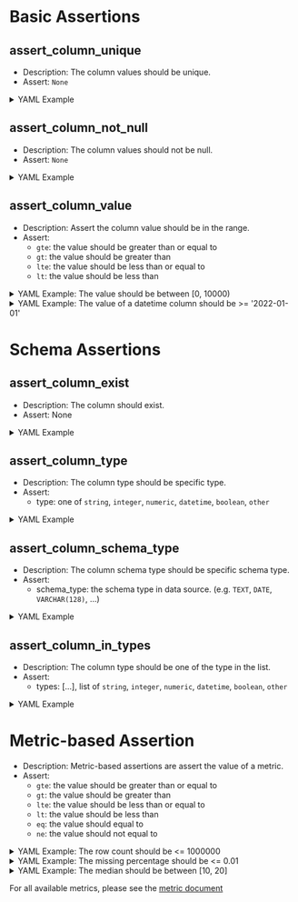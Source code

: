 # Basic Assertions
## assert_column_unique

- Description: The column values should be unique.
- Assert: `None`

<details>
  <summary>YAML Example</summary>

```
your_table_name:
  columns:
    your_column_name:
      tests:
      - name: assert_column_unique
```

</details>

## assert_column_not_null

- Description: The column values should not be null.
- Assert: `None`

<details>
  <summary>YAML Example</summary>

```
your_table_name:
  columns:
    your_column_name:
      tests:
      - name: assert_column_not_null
```
</details>
    

## assert_column_value

- Description: Assert the column value should be in the range.
- Assert:
    - `gte`:  the value should be greater than or equal to
    - `gt`:  the value should be greater than
    - `lte`:  the value should be less than or equal to
    - `lt`:  the value should be less than

<details>
  <summary>YAML Example: The value should be between [0, 10000)  </summary>

```
world_city:
  columns:
    population:
      tests:
      - name: assert_column_value
        assert:
            gte: 0
            le: 10000
```
</details>
<details>
  <summary>YAML Example: The value of a datetime column should be >= '2022-01-01'  </summary>

```
world_city:
  columns:
    create_at:
      tests:
      - name: assert_column_value
        assert:
          gte: '2022-01-01;
```
</details>

# Schema Assertions

## assert_column_exist

- Description: The column should exist.
- Assert: None

<details>
  <summary>YAML Example</summary>

```
your_table_name:
  columns:
    your_column_name:
      tests:
      - name: assert_column_exist
```
</details>

## assert_column_type

- Description: The column type should be specific type.
- Assert:
	- type: one of `string`, `integer`, `numeric`, `datetime`, `boolean`, `other`

<details>
  <summary>YAML Example</summary>

```
your_table_name:
  columns:
    your_column_name:
      tests:
      - name: assert_column_type
        assert:
          type: numeric
```
</details>

## assert_column_schema_type

- Description: The column schema type should be specific schema type.
- Assert:
  - schema_type: the schema type in data source. (e.g. `TEXT`, `DATE`, `VARCHAR(128)`, ...)

<details>
  <summary>YAML Example</summary>

```
your_table_name:
  columns:
    your_column_name:
      tests:
      - name: assert_column_schema_type
        assert:
          schema_type: TEXT
```
</details>

## assert_column_in_types

- Description: The column type should be one of the type in the list.
- Assert:
	- types: [...], list of `string`, `integer`, `numeric`, `datetime`, `boolean`, `other`

<details>
  <summary>YAML Example</summary>

```
your_table_name:
  columns:
    your_column_name:
      tests:
      - name: assert_column_in_types
        assert:
          types: [string, datetime]
```
</details>


# Metric-based Assertion


- Description: Metric-based assertions are assert the value of a metric.
- Assert:
    - `gte`:  the value should be greater than or equal to
    - `gt`:  the value should be greater than
    - `lte`:  the value should be less than or equal to
    - `lt`:  the value should be less than
    - `eq`:  the value should equal to
    - `ne`:  the value should not equal to

<details>
  <summary>YAML Example: The row count should be <= 1000000</summary>

```
world_city:
  tests:
  - metric: row_count
    assert:
      lte: 1000000
```
</details>    
<details>
  <summary>YAML Example: The missing percentage should be <= 0.01</summary>

```
world_city:
  columns:
    country_code:
      tests:
      - metrics: nulls_p
        assert:
          lte: 0.01
```
</details>
<details>
  <summary>YAML Example: The median should be between [10, 20]</summary>

```
world_city:
  columns:
    country_code:
      tests:
      - metrics: p50
        assert:
          gte: 10
          lte: 20
```
</details>


For all available metrics, please see the [metric document](metrics.md)
